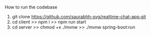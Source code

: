 How to run the codebase

1. git clone https://github.com/saurabhh-svg/realtime-chat-app.git
2. cd client >> npm i >> npm run start
3. cd server >> chmod +x ./mvnw >> ./mvnw spring-boot:run        
